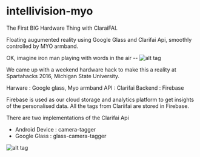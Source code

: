 # intellivision-myo

The First BIG Hardware Thing with ClaraiFAI.

Floating augumented reality using Google Glass and Clarifai Api, smoothly controlled by MYO armband.

OK, imagine iron man playing with words in the air -- 
![alt tag](http://25.media.tumblr.com/tumblr_m8gdd4zgVb1ql4atmo4_250.gif)

We came up with a weekend hardware hack to make this a reality at Spartahacks 2016, Michigan State University.

Harware : Google glass, Myo armband
API : Clarifai
Backend : Firebase

Firebase is used as our cloud storage and analytics platform to get insights of the personalised data. All the tags from Clariifai are stored in Firebase.

There are two implementations of the Clarifai Api 
  
  * Android Device : camera-tagger
  * Google Glass : glass-camera-tagger

![alt tag](http://57.media.tumblr.com/4d5f398929a526778d8c990a3ae1dc89/tumblr_ng8569Xmf21sc0ffqo3_500.gif)
